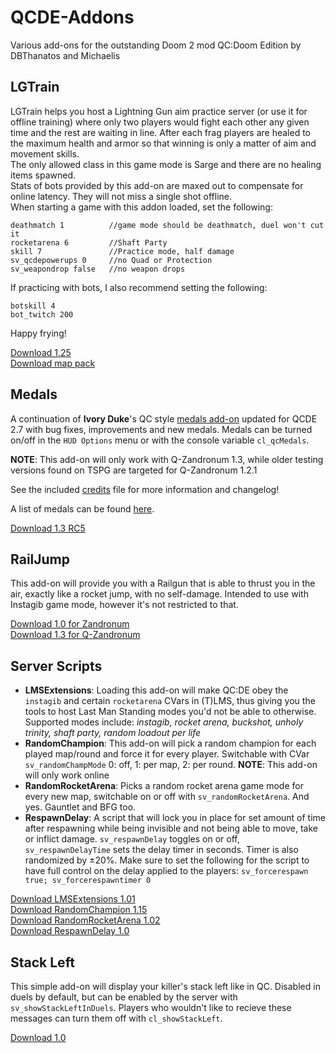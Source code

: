 # QCDE-Addons

Various add-ons for the outstanding Doom 2 mod QC:Doom Edition by DBThanatos and Michaelis

## LGTrain
LGTrain helps you host a Lightning Gun aim practice server (or use it for offline training) where only two players would fight each other any given time and the rest are waiting in line. After each frag players are healed to the maximum health and armor so that winning is only a matter of aim and movement skills.  
The only allowed class in this game mode is Sarge and there are no healing items spawned.  
Stats of bots provided by this add-on are maxed out to compensate for online latency. They will not miss a single shot offline.  
When starting a game with this addon loaded, set the following:
```
deathmatch 1          //game mode should be deathmatch, duel won't cut it
rocketarena 6         //Shaft Party
skill 7               //Practice mode, half damage
sv_qcdepowerups 0     //no Quad or Protection
sv_weapondrop false   //no weapon drops
```
If practicing with bots, I also recommend setting the following:
```
botskill 4
bot_twitch 200
```

Happy frying!

[Download 1.25](https://allfearthesentinel.net/zandronum/download.php?file=qcde--lgtrain_v1.25.pk3)  
[Download map pack](https://allfearthesentinel.net/zandronum/download.php?file=qcde--lgtrain-arenas_v1.0.pk3)

## Medals

A continuation of **Ivory Duke**'s QC style [medals add-on](https://www.moddb.com/mods/quake-champions-doom-edition/addons/qcde-medals) updated for QCDE 2.7 with bug fixes, improvements and new medals.
Medals can be turned on/off in the `HUD Options` menu or with the console variable `cl_qcMedals`.  

**NOTE**: This add-on will only work with Q-Zandronum 1.3, while older testing versions found on TSPG are targeted for Q-Zandronum 1.2.1  

See the included [credits](https://github.com/kultasakaali/QCDE-Addons/blob/main/Medals/!CREDITS!.txt) file for more information and changelog!  

A list of medals can be found [here](https://github.com/kultasakaali/QCDE-Addons/blob/main/Medals/qcde_medals.pdf).

[Download 1.3 RC5](https://allfearthesentinel.net/zandronum/download.php?file=qcde_medals-qzan_v1.3_rc5.pk3)

## RailJump

This add-on will provide you with a Railgun that is able to thrust you in the air, exactly like a rocket jump, with no self-damage. Intended to use with Instagib game mode, however it's not restricted to that.

[Download 1.0 for Zandronum](https://allfearthesentinel.net/zandronum/download.php?file=qcde--railjump.pk3)  
[Download 1.3 for Q-Zandronum](https://allfearthesentinel.net/zandronum/download.php?file=qcde--railjump-qzand_v1.3.pk3)

## Server Scripts

- **LMSExtensions**: Loading this add-on will make QC:DE obey the `instagib` and certain `rocketarena` CVars in (T)LMS, thus giving you the tools to host Last Man Standing modes you'd not be able to otherwise. Supported modes include: _instagib, rocket arena, buckshot, unholy trinity, shaft party, random loadout per life_
- **RandomChampion**: This add-on will pick a random champion for each played map/round and force it for every player. Switchable with CVar `sv_randomChampMode` 0: off, 1: per map, 2: per round. **NOTE**: This add-on will only work online
- **RandomRocketArena**: Picks a random rocket arena game mode for every new map, switchable on or off with `sv_randomRocketArena`. And yes. Gauntlet and BFG too.
- **RespawnDelay**: A script that will lock you in place for set amount of time after respawning while being invisible and not being able to move, take or inflict damage. `sv_respawnDelay` toggles on or off, `sv_respawnDelayTime` sets the delay timer in seconds. Timer is also randomized by ±20%. Make sure to set the following for the script to have full control on the delay applied to the players:
`sv_forcerespawn true; sv_forcerespawntimer 0`

[Download LMSExtensions 1.01](https://allfearthesentinel.net/zandronum/download.php?file=qcde--lmsextensions_v1.01.pk3)  
[Download RandomChampion 1.15](https://allfearthesentinel.net/zandronum/download.php?file=qcde--randomchampion_v1.15.pk3)  
[Download RandomRocketArena 1.02](https://allfearthesentinel.net/zandronum/download.php?file=qcde--randomrocketarena_v1.02.pk3)  
[Download RespawnDelay 1.0](https://allfearthesentinel.net/zandronum/download.php?file=qcde--respawndelay_v1.0.pk3)

## Stack Left

This simple add-on will display your killer's stack left like in QC. Disabled in duels by default, but can be enabled by the server with `sv_showStackLeftInDuels`. Players who wouldn't like to recieve these messages can turn them off with `cl_showStackLeft`.

[Download 1.0](https://allfearthesentinel.net/zandronum/download.php?file=qcde--stackleft.pk3)
